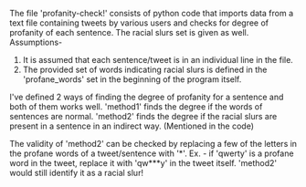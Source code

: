 
The file 'profanity-check!' consists of python code that imports data from a text file containing tweets by various users and checks for degree of profanity of each sentence.
The racial slurs set is given as well.
Assumptions-
  1. It is assumed that each sentence/tweet is in an individual line in the file.
  2. The provided set of words indicating racial slurs is defined in the 'profane_words' set in the beginning of the program itself.

I've defined 2 ways of finding the degree of profanity for a sentence and both of them works well.
'method1' finds the degree if the words of sentences are normal.
'method2' finds the degree if the racial slurs are present in a sentence in an indirect way. (Mentioned in the code)

The validity of 'method2' can be checked by replacing a few of the letters in the profane words of a tweet/sentence with '\*'.
Ex. - if 'qwerty' is a profane word in the tweet, replace it with 'qw*\*\*y' in the tweet itself. 'method2' would still identify it as a racial slur!
